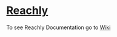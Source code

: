 # [Reachly](https://reach.ly)
To see Reachly Documentation go to [Wiki](https://github.com/reachly/reachly/wiki)
